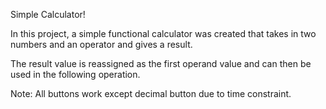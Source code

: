 Simple Calculator!

In this project, a simple functional calculator was created that takes in two numbers and an operator and gives a result.

The result value is reassigned as the first operand value and can then be used in the following operation.

Note: All buttons work except decimal button due to time constraint.